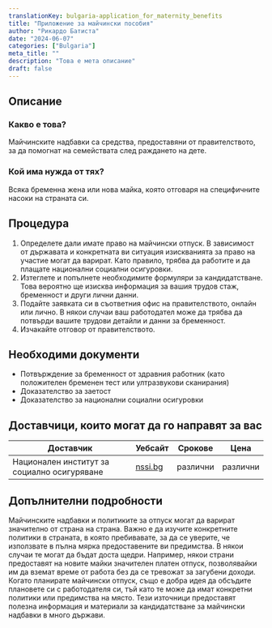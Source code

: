 ```yaml
---
translationKey: bulgaria-application_for_maternity_benefits
title: "Приложение за майчински пособия"
author: "Рикардо Батиста"
date: "2024-06-07"
categories: ["Bulgaria"]
meta_title: ""
description: "Това е мета описание"
draft: false
---
```


## Описание
### Какво е това?
Майчинските надбавки са средства, предоставяни от правителството, за да помогнат на семействата след раждането на дете.

### Кой има нужда от тях?
Всяка бременна жена или нова майка, която отговаря на специфичните насоки на страната си.

## Процедура
1. Определете дали имате право на майчински отпуск. В зависимост от държавата и конкретната ви ситуация изискванията за право на участие могат да варират. Като правило, трябва да работите и да плащате национални социални осигуровки.
2. Изтеглете и попълнете необходимите формуляри за кандидатстване. Това вероятно ще изисква информация за вашия трудов стаж, бременност и други лични данни.
3. Подайте заявката си в съответния офис на правителството, онлайн или лично. В някои случаи ваш работодател може да трябва да потвърди вашите трудови детайли и данни за бременност.
4. Изчакайте отговор от правителството.

## Необходими документи
- Потвърждение за бременност от здравния работник (като положителен бременен тест или ултразвукови сканирания)
- Доказателство за заетост
- Доказателство за национални социални осигуровки

## Доставчици, които могат да го направят за вас

| Доставчик        |     Уебсайт     |     Срокове    |       Цена      |
| --------------- | --------------- |  :-------------: | :-------------: |
| Национален институт за социално осигуряване      |  [nssi.bg](http://www.nssi.bg/en)       |      различни      |        различни       |

## Допълнителни подробности
Майчинските надбавки и политиките за отпуск могат да варират значително от страна на страна. Важно е да изучите конкретните политики в страната, в която пребивавате, за да се уверите, че използвате в пълна мярка предоставените ви предимства. В някои случаи те могат да бъдат доста щедри. Например, някои страни предоставят на новите майки значителен платен отпуск, позволявайки им да вземат време от работа без да се тревожат за загубени доходи. Когато планирате майчински отпуск, също е добра идея да обсъдите плановете си с работодателя си, тъй като те може да имат конкретни политики или предимства на място. Тези източници предоставят полезна информация и материали за кандидатстване за майчински надбавки в много държави.